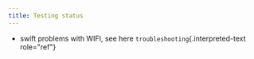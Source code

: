 ```yaml
---
title: Testing status
---
```


-   swift problems with WIFI, see here
    `troubleshooting`{.interpreted-text role="ref"}
